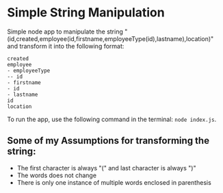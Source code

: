 # Simple String Manipulation
Simple node app to manipulate the string "(id,created,employee(id,firstname,employeeType(id),lastname),location)" and transform it into the following format:

```
created
employee
- employeeType
-- id
- firstname
- id
- lastname
id
location
```
To run the app, use the following command in the terminal: ```node index.js```.

## Some of my Assumptions for transforming the string:
* The first character is always "(" and last character is always ")"
* The words does not change
* There is only one instance of multiple words enclosed in parenthesis

